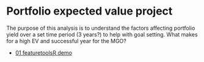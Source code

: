 # Portfolio expected value project

The purpose of this analysis is to understand the factors affecting portfolio yield over a set time period (3 years?) to help with goal setting. What makes for a high EV and successful year for the MGO?

* [01 featuretoolsR demo](https://phively.github.io/ksm-models/portfolio-ev-fy20/01%20featuretoolsR%20demo.nb.html)
